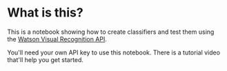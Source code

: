 # What is this?

This is a notebook showing how to create classifiers and test them using the
[Watson Visual Recognition API](https://www.ibm.com/watson/developercloud/visual-recognition.html).

You'll need your own API key to use this notebook.  There is a tutorial video
that'll help you get started.
